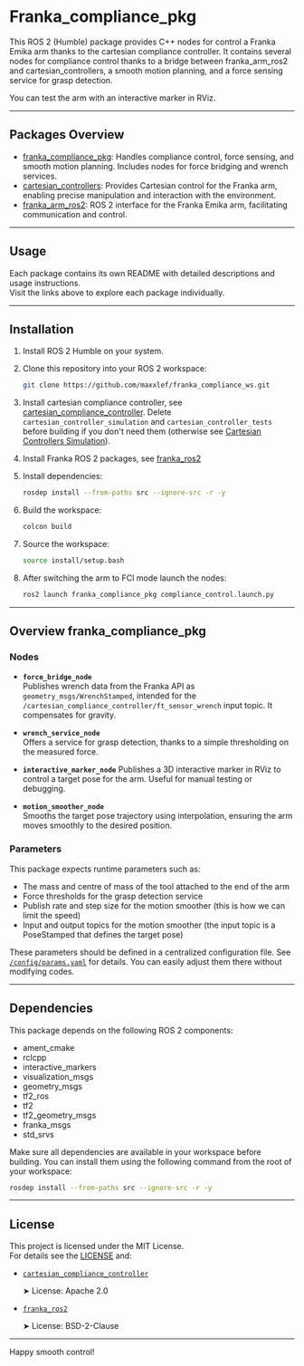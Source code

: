 # Franka_compliance_pkg
This ROS 2 (Humble) package provides C++ nodes for control a Franka Emika arm thanks to the cartesian compliance controller. It contains several nodes for compliance control thanks to a bridge between franka_arm_ros2 and cartesian_controllers,  a smooth motion planning, and a force sensing service for grasp detection. 

You can test the arm with an interactive marker in RViz.

---

## Packages Overview

- [franka_compliance_pkg](https://github.com/maxxlef/franka_compliance_pkg#overview-franka_compliance_pkg): Handles compliance control, force sensing, and smooth motion planning. Includes nodes for force bridging and wrench services.
- [cartesian_controllers](https://github.com/fzi-forschungszentrum-informatik/cartesian_controllers): Provides Cartesian control for the Franka arm, enabling precise manipulation and interaction with the environment.
- [franka_arm_ros2](https://github.com/tstoyanov/franka_arm_ros2): ROS 2 interface for the Franka Emika arm, facilitating communication and control.

---

## Usage

Each package contains its own README with detailed descriptions and usage instructions.  
Visit the links above to explore each package individually.

---

## Installation

1. Install ROS 2 Humble on your system.

2. Clone this repository into your ROS 2 workspace:
   ```bash
   git clone https://github.com/maxxlef/franka_compliance_ws.git
   ```

3. Install cartesian compliance controller, see [cartesian_compliance_controller](https://github.com/fzi-forschungszentrum-informatik/cartesian_controllers).
Delete `cartesian_controller_simulation` and `cartesian_controller_tests` before building if you don't need them (otherwise see [Cartesian Controllers Simulation](https://github.com/fzi-forschungszentrum-informatik/cartesian_controllers/blob/ros2/cartesian_controller_simulation/README.md)).

4. Install Franka ROS 2 packages, see [franka_ros2](https://github.com/tstoyanov/franka_arm_ros2)

5. Install dependencies:
   ```bash
   rosdep install --from-paths src --ignore-src -r -y
   ```

5. Build the workspace:
   ```bash
   colcon build
    ```

6. Source the workspace:
   ```bash
   source install/setup.bash
   ```
7. After switching the arm to FCI mode launch the nodes:
   ```bash
   ros2 launch franka_compliance_pkg compliance_control.launch.py
   ```

---



## Overview franka_compliance_pkg

### Nodes

- **`force_bridge_node`**  
  Publishes wrench data from the Franka API as `geometry_msgs/WrenchStamped`, intended for the `/cartesian_compliance_controller/ft_sensor_wrench` input topic. It compensates for gravity.

- **`wrench_service_node`**  
  Offers a service for grasp detection, thanks to a simple thresholding on the measured force.

- **`interactive_marker_node`**
  Publishes a 3D interactive marker in RViz to control a target pose for the arm. Useful for manual testing or debugging.

- **`motion_smoother_node`**  
  Smooths the target pose trajectory using interpolation, ensuring the arm moves smoothly to the desired position.

### Parameters

This package expects runtime parameters such as:
- The mass and centre of mass of the tool attached to the end of the arm
- Force thresholds for the grasp detection service
- Publish rate and step size for the motion smoother (this is how we can limit the speed)
- Input and output topics for the motion smoother (the input topic is a PoseStamped that defines the target pose)

These parameters should be defined in a centralized configuration file. See [`/config/params.yaml`](https://github.com/maxxlef/arm_ws/blob/main/src/arm_pkg/config/params.yaml) for details.
You can easily adjust them there without modifying codes.

--- 

## Dependencies

This package depends on the following ROS 2 components:

- ament_cmake
- rclcpp
- interactive_markers
- visualization_msgs
- geometry_msgs
- tf2_ros
- tf2
- tf2_geometry_msgs
- franka_msgs
- std_srvs

Make sure all dependencies are available in your workspace before building. 
You can install them using the following command from the root of your workspace:
```bash
rosdep install --from-paths src --ignore-src -r -y
```

---

## License

This project is licensed under the MIT License.  
For details see the [LICENSE](./LICENSE) and:

- [`cartesian_compliance_controller`](https://github.com/fzi-forschungszentrum-informatik/cartesian_controllers/blob/ros2/cartesian_controller_simulation/)
  
  ➤ License: Apache 2.0

- [`franka_ros2`](https://github.com/tstoyanov/franka_arm_ros2)
  
  ➤ License: BSD-2-Clause
  

--- 

Happy smooth control!
